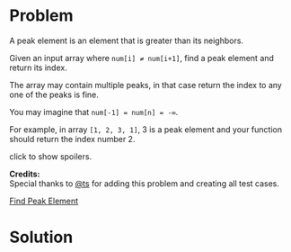 
# Problem

A peak element is an element that is greater than its neighbors.

Given an input array where `num[i] ≠ num[i+1]`, find a peak element and return
its index.

The array may contain multiple peaks, in that case return the index to any one
of the peaks is fine.

You may imagine that `num[-1] = num[n] = -∞`.

For example, in array `[1, 2, 3, 1]`, 3 is a peak element and your function
should return the index number 2.

click to show spoilers.

**Credits:**  
Special thanks to [@ts](https://oj.leetcode.com/discuss/user/ts) for adding
this problem and creating all test cases.



[Find Peak Element](https://leetcode.com/problems/find-peak-element)

# Solution



